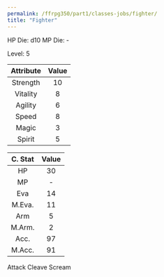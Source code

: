 ```yaml
---
permalink: /ffrpg350/part1/classes-jobs/fighter/
title: "Fighter"
---
```


HP Die: d10
MP Die: -

Level: 5

| Attribute | Value |
|:---------:|:-----:|
| Strength  |   10  |
| Vitality  |   8   |
| Agility   |   6   |
| Speed     |   8   |
| Magic     |   3   |
| Spirit    |   5   |

| C. Stat | Value |
|:-------:|:-----:|
|HP       |   30  |
|MP       |   -   |
|Eva      |   14  |
|M.Eva.   |   11  |
|Arm      |   5   |
|M.Arm.   |   2   |
|Acc.     |   97  |
|M.Acc.   |   91  |

Attack
Cleave
Scream
